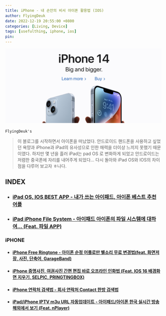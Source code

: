 ```yaml
---
title: iPhone - 내 손안의 비서 아이폰 활용법 (IOS)
author: FlyingDeuk
date: 2022-12-19 20:55:00 +0800
categories: [Living, Device]
tags: [usefulthing, iphone, ios]
pin:
---
```


![iphone](/img/living/iphone/iphone.jpg)

`FlyingDeuk's`
> 이 블로그를 시작하면서 아이폰을 떠났었다. 안드로이드 핸드폰을 사용하고 싶었던 욕먕과 iPhone과 iPad의 유사성으로 인한 매력을 더이상 느끼지 못했기 때문이였다. 하지만 몇 년을 흘러 iPad는 pad OS 로 변화하게 되었고 안드로이드는 저렴한 중국폰에 자리를 내어주게 되었다... 다시 돌아와 iPad OS와 IOS의 차이점을 다루어 보고자 ㅎ나다.

## INDEX

- ### [iPad OS, IOS BEST APP - 내가 쓰는 아이패드, 아이폰 베스트 추천 어플](/posts/iPadOSAPP/)

- ### [iPad iPhone File System - 아이패드 아이폰의 파일 시스템에 대하여... (Feat. 파일 APP)](/posts/filesys/)


### iPHONE

- #### [iPhone Free Ringtone - 아이폰 순정 어플로만 벨소리 무료 변경법(feat. 화면저장, 사진, 단축어, GarageBand)](/posts/IPHONEbell/)

- #### [iPhone 증명사진, 여권사진 간편 편집 바로 오프라인 인화법 (Feat. IOS 16 배경화면 지우기, SELPIC, PRINGTINGBOX)](/posts/passport/)

- #### [iPhone 연락처 검색법 - 회사 연락처 Contact 한방 검색법](/posts/Contact/)

- #### [iPad/iPhone IPTV m3u URL 자동업데이트 - 아이패드/아이폰 한국 실시간 방송 해외에서 보기 (Feat. nPlayer)](/posts/ipad-nplayer/)
